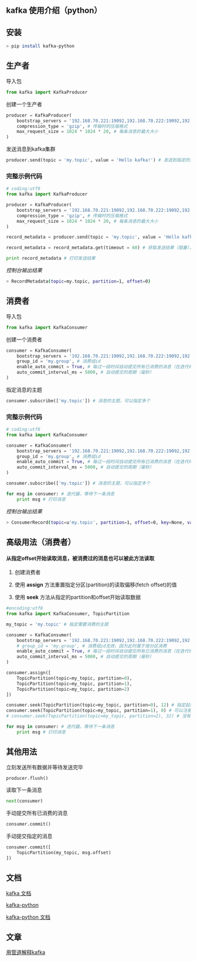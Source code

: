 
## kafka 使用介绍（python）

## 安装

```bash
> pip install kafka-python
```

## 生产者

导入包

```python
from kafka import KafkaProducer
```

创建一个生产者

```python
producer = KafkaProducer(
    bootstrap_servers = '192.168.70.221:19092,192.168.70.222:19092,192.168.70.223:19092', # kafka集群地址
    compression_type = 'gzip', # 传输时的压缩格式
    max_request_size = 1024 * 1024 * 20, # 每条消息的最大大小
)
```

发送消息到kafka集群

```python
producer.send(topic = 'my.topic', value = 'Hello kafka!') # 发送到指定的消息主题（异步，不阻塞）
```

### 完整示例代码

```python
# coding:utf8
from kafka import KafkaProducer

producer = KafkaProducer(
    bootstrap_servers = '192.168.70.221:19092,192.168.70.222:19092,192.168.70.223:19092', # kafka集群地址
    compression_type = 'gzip', # 传输时的压缩格式
    max_request_size = 1024 * 1024 * 20, # 每条消息的最大大小
)

record_metadata = producer.send(topic = 'my.topic', value = 'Hello kafka!') # 发送到指定的消息主题（异步，不阻塞）

record_metadata = record_metadata.get(timeout = 60) # 获取发送结果（阻塞），超时时间为空则一直等待

print record_metadata # 打印发送结果

```

*控制台输出结果*

```bash
> RecordMetadata(topic=my.topic, partition=1, offset=0)
```

## 消费者

导入包

```python
from kafka import KafkaConsumer
```

创建一个消费者

```python
consumer = KafkaConsumer(
    bootstrap_servers = '192.168.70.221:19092,192.168.70.222:19092,192.168.70.223:19092', # kafka集群地址
    group_id = 'my.group', # 消费组id
    enable_auto_commit = True, # 每过一段时间自动提交所有已消费的消息（在迭代时）
    auto_commit_interval_ms = 5000, # 自动提交的周期（毫秒）
)
```


指定消息的主题

```python
consumer.subscribe(['my.topic']) # 消息的主题，可以指定多个
```

### 完整示例代码

```python
# coding:utf8
from kafka import KafkaConsumer

consumer = KafkaConsumer(
    bootstrap_servers = '192.168.70.221:19092,192.168.70.222:19092,192.168.70.223:19092', # kafka集群地址
    group_id = 'my.group', # 消费组id
    enable_auto_commit = True, # 每过一段时间自动提交所有已消费的消息（在迭代时提交）
    auto_commit_interval_ms = 5000, # 自动提交的周期（毫秒）
)

consumer.subscribe(['my.topic']) # 消息的主题，可以指定多个

for msg in consumer: # 迭代器，等待下一条消息
    print msg # 打印消息

```

*控制台输出结果*

```bash
> ConsumerRecord(topic=u'my.topic', partition=1, offset=0, key=None, value='Hello kafka!')
```

## 高级用法（消费者）

#### 从指定offset开始读取消息，被消费过的消息也可以被此方法读取

1. 创建消费者

2. 使用 **assign** 方法重置指定分区(partition)的读取偏移(fetch offset)的值

3. 使用 **seek** 方法从指定的partition和offset开始读取数据

```python
#encoding:utf8
from kafka import KafkaConsumer, TopicPartition

my_topic = 'my.topic' # 指定需要消费的主题

consumer = KafkaConsumer(
    bootstrap_servers = '192.168.70.221:19092,192.168.70.222:19092,192.168.70.223:19092', # kafka集群地址
    # group_id = 'my.group', # 消费组id无效，因为此时属于按分区消费
    enable_auto_commit = True, # 每过一段时间自动提交所有已消费的消息（在迭代时提交）
    auto_commit_interval_ms = 5000, # 自动提交的周期（毫秒）
)

consumer.assign([
    TopicPartition(topic=my_topic, partition=0),
    TopicPartition(topic=my_topic, partition=1),
    TopicPartition(topic=my_topic, partition=2)
])

consumer.seek(TopicPartition(topic=my_topic, partition=0), 12) # 指定起始offset为12
consumer.seek(TopicPartition(topic=my_topic, partition=1), 0) # 可以注册多个分区，此分区从第一条消息开始接收
# consumer.seek(TopicPartition(topic=my_topic, partition=2), 32) # 没有注册的分区上的消息不会被消费

for msg in consumer: # 迭代器，等待下一条消息
    print msg # 打印消息

```

## 其他用法

立刻发送所有数据并等待发送完毕

```python
producer.flush()
```

读取下一条消息

```python
next(consumer)
```

手动提交所有已消费的消息

```python
consumer.commit()
```

手动提交指定的消息

```python
consumer.commit([
    TopicPartition(my_topic, msg.offset)
])
```

## 文档

[kafka 文档](http://kafka.apache.org/documentation.html)

[kafka-python](https://github.com/dpkp/kafka-python)

[kafka-python 文档](http://kafka-python.readthedocs.io/en/master/apidoc/KafkaConsumer.html)

## 文章

[用管道解释kafka](http://zqhxuyuan.github.io/2016/01/05/2016-01-05-Kafka-Unix/)




